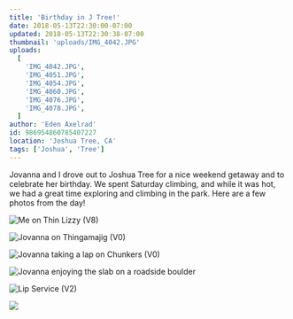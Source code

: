 ```yaml
---
title: 'Birthday in J Tree!'
date: 2018-05-13T22:30:00-07:00
updated: 2018-05-13T22:30:38-07:00
thumbnail: 'uploads/IMG_4042.JPG'
uploads:
  [
    'IMG_4042.JPG',
    'IMG_4051.JPG',
    'IMG_4054.JPG',
    'IMG_4060.JPG',
    'IMG_4076.JPG',
    'IMG_4078.JPG',
  ]
author: 'Eden Axelrad'
id: 986954860785407227
location: 'Joshua Tree, CA'
tags: ['Joshua', 'Tree']
---
```


Jovanna and I drove out to Joshua Tree for a nice weekend getaway and to celebrate her birthday. We spent Saturday climbing, and while it was hot, we had a great time exploring and climbing in the park. Here are a few photos from the day!

![Me on Thin Lizzy (V8)](uploads/IMG_4042.JPG)

![Jovanna on Thingamajig (V0)](uploads/IMG_4051.JPG)

![Jovanna taking a lap on Chunkers (V0)](uploads/IMG_4054.JPG)

![Jovanna enjoying the slab on a roadside boulder](uploads/IMG_4060.JPG)

![Lip Service (V2)](uploads/IMG_4076.JPG)

![](uploads/IMG_4078.JPG)
